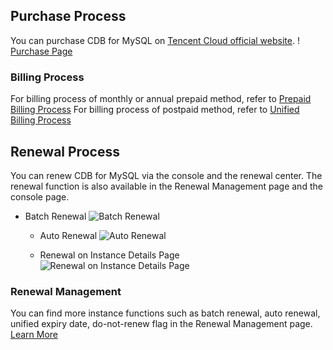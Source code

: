 ## Purchase Process
You can purchase CDB for MySQL on [Tencent Cloud official website](http://manage.qcloud.com/shoppingcart/shop.php?tab=cdb).
! [Purchase Page](https://mccdn.qcloud.com/static/img/f36179b2d4c5f3a3b067f34dd2962fdd/1.png)

### Billing Process
For billing process of monthly or annual prepaid method, refer to [Prepaid Billing Process](/doc/product/285/预付费计费流程)
For billing process of postpaid method, refer to [Unified Billing Process](/doc/product/285/预付费计费流程)

## Renewal Process
You can renew CDB for MySQL via the console and the renewal center. The renewal function is also available in the Renewal Management page and the console page.

* Batch Renewal
 ![Batch Renewal](https://mccdn.qcloud.com/static/img/f2544fd18e7314b5c46d566066b18d58/2.png)
	
	* Auto Renewal
![Auto Renewal](https://mccdn.qcloud.com/static/img/89b0396d1e136062b7a143d061a4cf23/3.png)
	
   * Renewal on Instance Details Page
![Renewal on Instance Details Page](https://mccdn.qcloud.com/static/img/443653cd0dc55eba5385e05a58ad1819/4.png)

###  Renewal Management
  You can find more instance functions such as batch renewal, auto renewal, unified expiry date, do-not-renew flag in the Renewal Management page. [Learn More](/doc/product/285/%E9%A2%84%E4%BB%98%E8%B4%B9%E7%BB%AD%E8%B4%B9)
